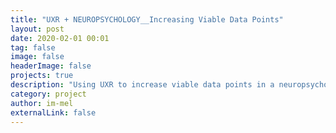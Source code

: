 ```yaml
---
title: "UXR + NEUROPSYCHOLOGY__Increasing Viable Data Points"
layout: post
date: 2020-02-01 00:01
tag: false
image: false
headerImage: false
projects: true
description: "Using UXR to increase viable data points in a neuropsychology experiment"
category: project
author: im-mel
externalLink: false
---
```

